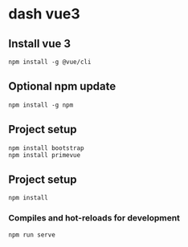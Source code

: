 # dash vue3

## Install vue 3
```
npm install -g @vue/cli
```
## Optional npm update
```
npm install -g npm
```
## Project setup
```
npm install bootstrap
npm install primevue
```
## Project setup
```
npm install
```
### Compiles and hot-reloads for development
```
npm run serve
```

